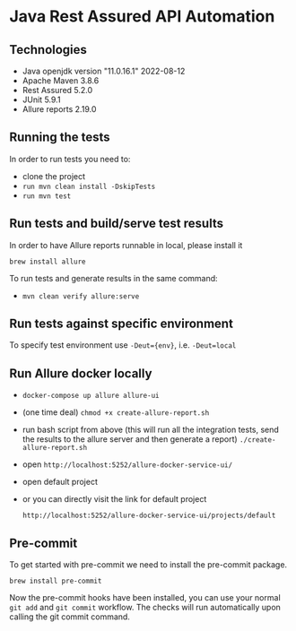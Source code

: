 # Java Rest Assured API Automation

## Technologies
- Java openjdk version "11.0.16.1" 2022-08-12
- Apache Maven 3.8.6
- Rest Assured 5.2.0
- JUnit 5.9.1
- Allure reports 2.19.0

## Running the tests
In order to run tests you need to:

- clone the project
- `run mvn clean install -DskipTests`
- `run mvn test`

## Run tests and build/serve test results
In order to have Allure reports runnable in local, please install it

`brew install allure`

To run tests and generate results in the same command:
- `mvn clean verify allure:serve`

## Run tests against specific environment
To specify test environment use `-Deut={env}`, i.e. `-Deut=local`

## Run Allure docker locally
- `docker-compose up allure allure-ui`
- (one time deal) `chmod +x create-allure-report.sh`
- run bash script from above (this will run all the integration tests, send the results to the allure server and then generate a report)
`./create-allure-report.sh`
- open `http://localhost:5252/allure-docker-service-ui/`
- open default project
- or you can directly visit the link for default project

  `http://localhost:5252/allure-docker-service-ui/projects/default`

## Pre-commit
To get started with pre-commit we need to install the pre-commit package.

`brew install pre-commit`

Now the pre-commit hooks have been installed, you can use your normal `git add` and `git commit` workflow. The checks will run automatically upon calling the git commit command.
